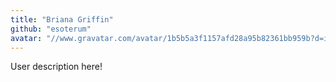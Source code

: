 ```yaml
---
title: "Briana Griffin"
github: "esoterum"
avatar: "//www.gravatar.com/avatar/1b5b5a3f1157afd28a95b82361bb959b?d=identicon"
---
```


User description here!
